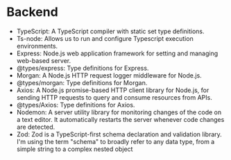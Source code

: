 # Backend

- TypeScript: A TypeScript compiler with static set type definitions.
- Ts-node: Allows us to run and configure Typescript execution environments.
- Express: Node.js web application framework for setting and managing web-based server.
- @types/express: Type definitions for Express.
- Morgan: A Node.js HTTP request logger middleware for Node.js.
- @types/morgan: Type definitions for Morgan.
- Axios: A Node.js promise-based HTTP client library for Node.js, for sending HTTP requests to query and consume resources from APIs.
- @types/Axios: Type definitions for Axios.
- Nodemon: A server utility library for monitoring changes of the code on a text editor. It automatically restarts the server whenever code changes are detected.
- Zod: Zod is a TypeScript-first schema declaration and validation library. I'm using the term "schema" to broadly refer to any data type, from a simple string to a complex nested object
